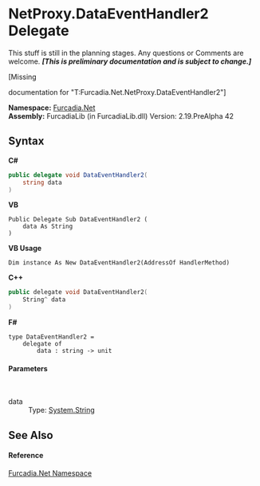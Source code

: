 # NetProxy.DataEventHandler2 Delegate
This stuff is still in the planning stages. Any questions or Comments are welcome. _**\[This is preliminary documentation and is subject to change.\]**_

\[Missing <summary> documentation for "T:Furcadia.Net.NetProxy.DataEventHandler2"\]

**Namespace:**&nbsp;<a href="N_Furcadia_Net">Furcadia.Net</a><br />**Assembly:**&nbsp;FurcadiaLib (in FurcadiaLib.dll) Version: 2.19.PreAlpha 42

## Syntax

**C#**<br />
``` C#
public delegate void DataEventHandler2(
	string data
)
```

**VB**<br />
``` VB
Public Delegate Sub DataEventHandler2 ( 
	data As String
)
```

**VB Usage**<br />
``` VB Usage
Dim instance As New DataEventHandler2(AddressOf HandlerMethod)
```

**C++**<br />
``` C++
public delegate void DataEventHandler2(
	String^ data
)
```

**F#**<br />
``` F#
type DataEventHandler2 = 
    delegate of 
        data : string -> unit
```


#### Parameters
&nbsp;<dl><dt>data</dt><dd>Type: <a href="http://msdn2.microsoft.com/en-us/library/s1wwdcbf" target="_blank">System.String</a><br /></dd></dl>

## See Also


#### Reference
<a href="N_Furcadia_Net">Furcadia.Net Namespace</a><br />